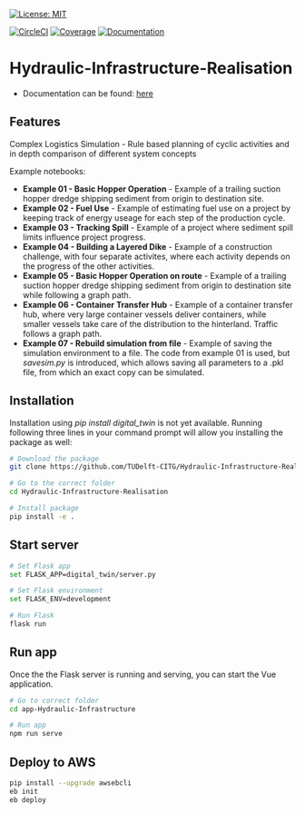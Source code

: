 [![License: MIT](https://img.shields.io/badge/License-MIT-green.svg)](https://github.com/TUDelft-CITG/Hydraulic-Infrastructure-Realisation/blob/master/LICENSE.txt)


[![CircleCI](https://circleci.com/gh/TUDelft-CITG/Hydraulic-Infrastructure-Realisation.svg?style=svg&circle-token=fc95d870dc21fdf11e1ebc02f9defcd99212197a)](https://circleci.com/gh/TUDelft-CITG/Hydraulic-Infrastructure-Realisation)
[ ![Coverage](https://oedm.vanoord.com/proxy/circleci_no_redirect/github/TUDelft-CITG/Hydraulic-Infrastructure-Realisation/master/latest/3b00333d4fe20c813bd9bc81ce2e1d4f5fae987a/tmp/artifacts/coverage.svg)](https://oedm.vanoord.com/proxy/circleci_no_redirect/github/TUDelft-CITG/Hydraulic-Infrastructure-Realisation/master/latest/3b00333d4fe20c813bd9bc81ce2e1d4f5fae987a/tmp/artifacts/index.html)
[ ![Documentation](https://img.shields.io/badge/sphinx-documentation-brightgreen.svg)](https://oedm.vanoord.com/proxy/circleci_no_redirect/github/TUDelft-CITG/Hydraulic-Infrastructure-Realisation/master/latest/3b00333d4fe20c813bd9bc81ce2e1d4f5fae987a/tmp/artifacts/docs/index.html)

Hydraulic-Infrastructure-Realisation
====================================

* Documentation can be found: [here](https://oedm.vanoord.com/proxy/circleci_no_redirect/github/TUDelft-CITG/Hydraulic-Infrastructure-Realisation/master/latest/3b00333d4fe20c813bd9bc81ce2e1d4f5fae987a/tmp/artifacts/docs/index.html)

Features
--------

Complex Logistics Simulation - Rule based planning of cyclic activities and in depth comparison of different system concepts

Example notebooks:
* **Example 01 - Basic Hopper Operation** - Example of a trailing suction hopper dredge shipping sediment from origin to destination site.
* **Example 02 - Fuel Use** - Example of estimating fuel use on a project by keeping track of energy useage for each step of the production cycle.
* **Example 03 - Tracking Spill** - Example of a project where sediment spill limits influence project progress.
* **Example 04 - Building a Layered Dike** - Example of a construction challenge, with four separate activites, where each activity depends on the progress of the other activities.
* **Example 05 - Basic Hopper Operation on route** - Example of a trailing suction hopper dredge shipping sediment from origin to destination site while following a graph path.
* **Example 06 - Container Transfer Hub** - Example of a container transfer hub, where very large container vessels deliver containers, while smaller vessels take care of the distribution to the hinterland. Traffic follows a graph path.
* **Example 07 - Rebuild simulation from file** - Example of saving the simulation environment to a file. The code from example 01 is used, but *savesim.py* is introduced, which allows saving all parameters to a .pkl file, from which an exact copy can be simulated.

## Installation

Installation using *pip install digital_twin* is not yet available. Running following three lines in your command prompt will allow you installing the package as well:

``` bash
# Download the package
git clone https://github.com/TUDelft-CITG/Hydraulic-Infrastructure-Realisation

# Go to the correct folder
cd Hydraulic-Infrastructure-Realisation

# Install package
pip install -e .
```

## Start server

``` bash
# Set Flask app
set FLASK_APP=digital_twin/server.py

# Set Flask environment
set FLASK_ENV=development

# Run Flask
flask run
```

## Run app
Once the the Flask server is running and serving, you can start the Vue application.

``` bash
# Go to correct folder
cd app-Hydraulic-Infrastructure

# Run app
npm run serve
```

## Deploy to AWS

``` bash
pip install --upgrade awsebcli
eb init
eb deploy
```
